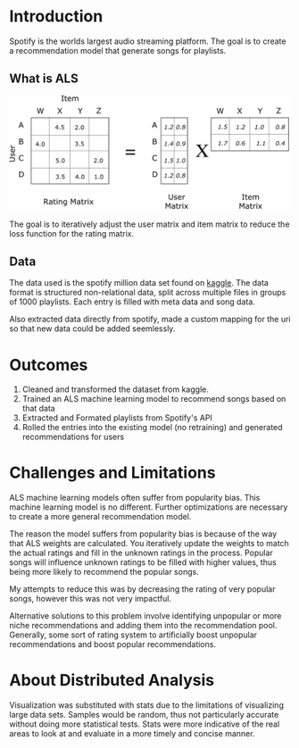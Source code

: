 # Introduction
Spotify is the worlds largest audio streaming platform. The goal is to create a
recommendation model that generate songs for playlists.

## What is ALS
![alt text](docs/als_model.png)

The goal is to iteratively adjust the user matrix and item matrix to reduce the loss function for the rating matrix.

## Data
The data used is the spotify million data set found on [kaggle](https://www.kaggle.com/datasets/himanshuwagh/spotify-million). The data format is structured non-relational data, split across multiple files in groups of 1000 playlists. Each entry is filled with meta data and song data.

Also extracted data directly from spotify, made a custom mapping for the uri so that new data could be added seemlessly.

# Outcomes
1. Cleaned and transformed the dataset from kaggle.
2. Trained an ALS machine learning model to recommend songs based on that data
3. Extracted and Formated playlists from Spotify's API
4. Rolled the entries into the existing model (no retraining) and generated recommendations for users

# Challenges and Limitations
ALS machine learning models often suffer from popularity bias. This machine learning model is no different. Further optimizations are necessary to create a more general recommendation model.

The reason the model suffers from popularity bias is because of the way that ALS weights are calculated. You iteratively update the weights to match the actual ratings and fill in the unknown ratings in the process. Popular songs will influence unknown ratings to be filled with higher values, thus being more likely to recommend the popular songs.

My attempts to reduce this was by decreasing the rating of very popular songs, however this was not very impactful.

Alternative solutions to this problem involve identifying unpopular or more niche recommendations and adding them into the recommendation pool. Generally, some sort of rating system to artificially boost unpopular recommendations and boost popular recommendations.

# About Distributed Analysis
Visualization was substituted with stats due to the limitations of visualizing large data sets. Samples would be random, thus not particularly accurate without doing more statistical tests. Stats were more indicative of the real areas to look at and evaluate in a more timely and concise manner.
